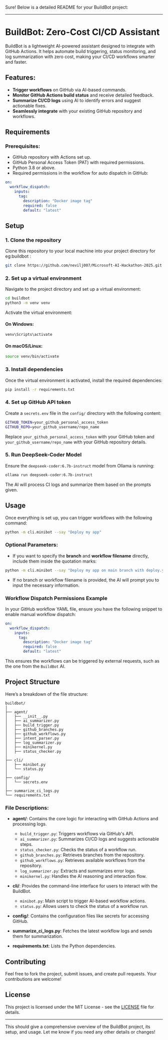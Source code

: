 Sure! Below is a detailed README for your BuildBot project:

---

# BuildBot: Zero-Cost CI/CD Assistant

BuildBot is a lightweight AI-powered assistant designed to integrate with GitHub Actions. It helps automate build triggering, status monitoring, and log summarization with zero cost, making your CI/CD workflows smarter and faster. 

## Features:
- **Trigger workflows** on GitHub via AI-based commands.
- **Monitor GitHub Actions build status** and receive detailed feedback.
- **Summarize CI/CD logs** using AI to identify errors and suggest actionable fixes.
- **Seamlessly integrate** with your existing GitHub repository and workflows.

## Requirements

### Prerequisites:
- GitHub repository with Actions set up.
- GitHub Personal Access Token (PAT) with required permissions.
- Python 3.8 or above.
- Required permissions in the workflow for auto dispatch in GitHub:

```yaml
on:
  workflow_dispatch:
    inputs:
      tag:
        description: "Docker image tag"
        required: false
        default: "latest"
```



## Setup

### 1. Clone the repository

Clone this repository to your local machine into your project directory for eg:buildbot :

```bash
git clone https://github.com/nevilj007/Microsoft-AI-Hackathon-2025.git
```

### 2. Set up a virtual environment

Navigate to the project directory and set up a virtual environment:

```bash
cd buildbot
python3 -m venv venv
```

Activate the virtual environment:

#### On Windows:
```bash
venv\Scripts\activate
```

#### On macOS/Linux:
```bash
source venv/bin/activate
```

### 3. Install dependencies

Once the virtual environment is activated, install the required dependencies:

```bash
pip install -r requirements.txt
```

### 4. Set up GitHub API token

Create a `secrets.env` file in the `config/` directory with the following content:

```bash
GITHUB_TOKEN=your_github_personal_access_token
GITHUB_REPO=your_github_username/repo_name
```

Replace `your_github_personal_access_token` with your GitHub token and `your_github_username/repo_name` with your GitHub repository details.

### 5. Run DeepSeek-Coder Model

Ensure the `deepseek-coder:6.7b-instruct` model from Ollama is running:

```bash
ollama run deepseek-coder:6.7b-instruct
```

The AI will process CI logs and summarize them based on the prompts given.

## Usage

Once everything is set up, you can trigger workflows with the following command:

```bash
python -m cli.minibot --say "Deploy my app"
```

### Optional Parameters:

- If you want to specify the **branch** and **workflow filename** directly, include them inside the quotation marks:

```bash
python -m cli.minibot --say "Deploy my app on main branch with deploy.yml"
```

- If no branch or workflow filename is provided, the AI will prompt you to input the necessary information.

### Workflow Dispatch Permissions Example

In your GitHub workflow YAML file, ensure you have the following snippet to enable manual workflow dispatch:

```yaml
on:
  workflow_dispatch:
    inputs:
      tag:
        description: "Docker image tag"
        required: false
        default: "latest"
```

This ensures the workflows can be triggered by external requests, such as the one from the `BuildBot` AI.

## Project Structure

Here’s a breakdown of the file structure:

```
buildbot/
│
├── agent/
│   ├── __init__.py
│   ├── ai_summarizer.py
│   ├── build_trigger.py
│   ├── github_branches.py
│   ├── github_workflows.py
│   ├── intent_parser.py
│   ├── log_summarizer.py
│   ├── minikernel.py
│   ├── status_checker.py
│
├── cli/
│   ├── minibot.py
│   └── status.py
│
├── config/
│   └── secrets.env
│
├── summarize_ci_logs.py
└── requirements.txt
```

### File Descriptions:

- **agent/**: Contains the core logic for interacting with GitHub Actions and processing logs.
  - `build_trigger.py`: Triggers workflows via GitHub's API.
  - `ai_summarizer.py`: Summarizes CI/CD logs and suggests actionable steps.
  - `status_checker.py`: Checks the status of a workflow run.
  - `github_branches.py`: Retrieves branches from the repository.
  - `github_workflows.py`: Retrieves available workflows from the repository.
  - `log_summarizer.py`: Extracts and summarizes error logs.
  - `minikernel.py`: Handles the AI reasoning and interaction flow.
  
- **cli/**: Provides the command-line interface for users to interact with the BuildBot.
  - `minibot.py`: Main script to trigger AI-based workflow actions.
  - `status.py`: Allows users to check the status of a workflow run.

- **config/**: Contains the configuration files like secrets for accessing GitHub.

- **summarize_ci_logs.py**: Fetches the latest workflow logs and sends them for summarization.
- **requirements.txt**: Lists the Python dependencies.

## Contributing

Feel free to fork the project, submit issues, and create pull requests. Your contributions are welcome!

## License

This project is licensed under the MIT License - see the [LICENSE](LICENSE) file for details.

---

This should give a comprehensive overview of the BuildBot project, its setup, and usage. Let me know if you need any other details or changes!
